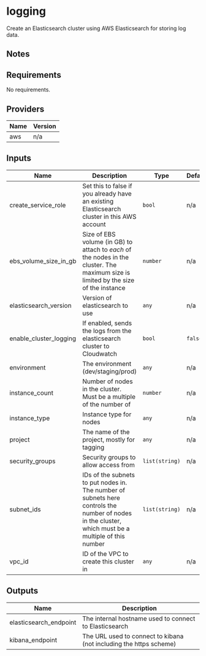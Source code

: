 # logging

Create an Elasticsearch cluster using AWS Elasticsearch for storing log data.

## Notes

<!-- BEGINNING OF PRE-COMMIT-TERRAFORM DOCS HOOK -->
## Requirements

No requirements.

## Providers

| Name | Version |
|------|---------|
| aws | n/a |

## Inputs

| Name | Description | Type | Default | Required |
|------|-------------|------|---------|:--------:|
| create\_service\_role | Set this to false if you already have an existing Elasticsearch cluster in this AWS account | `bool` | n/a | yes |
| ebs\_volume\_size\_in\_gb | Size of EBS volume (in GB) to attach to *each* of the nodes in the cluster. The maximum size is limited by the size of the instance | `number` | n/a | yes |
| elasticsearch\_version | Version of elasticsearch to use | `any` | n/a | yes |
| enable\_cluster\_logging | If enabled, sends the logs from the elasticsearch cluster to Cloudwatch | `bool` | `false` | no |
| environment | The environment (dev/staging/prod) | `any` | n/a | yes |
| instance\_count | Number of nodes in the cluster. Must be a multiple of the number of | `number` | n/a | yes |
| instance\_type | Instance type for nodes | `any` | n/a | yes |
| project | The name of the project, mostly for tagging | `any` | n/a | yes |
| security\_groups | Security groups to allow access from | `list(string)` | n/a | yes |
| subnet\_ids | IDs of the subnets to put nodes in. The number of subnets here controls the number of nodes in the cluster, which must be a multiple of this number | `list(string)` | n/a | yes |
| vpc\_id | ID of the VPC to create this cluster in | `any` | n/a | yes |

## Outputs

| Name | Description |
|------|-------------|
| elasticsearch\_endpoint | The internal hostname used to connect to Elasticsearch |
| kibana\_endpoint | The URL used to connect to kibana (not including the https scheme) |

<!-- END OF PRE-COMMIT-TERRAFORM DOCS HOOK -->
